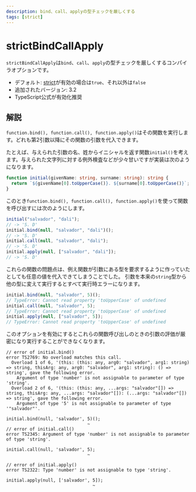 ```yaml
---
description: bind、call、applyの型チェックを厳しくする
tags: [strict]
---
```


# strictBindCallApply

`strictBindCallApply`は`bind`、`call`、`apply`の型チェックを厳しくするコンパイラオプションです。

- デフォルト: [strict](./strict.md)が有効の場合は`true`、それ以外は`false`
- 追加されたバージョン: 3.2
- TypeScript公式が有効化推奨

## 解説

`function.bind(), function.call(), function.apply()`はその関数を実行します。どれも第2引数以降にその関数の引数を代入できます。

たとえば、与えられた引数の名、姓からイニシャルを返す関数`initial()`を考えます。与えられた文字列に対する例外検査などが少々甘いですが実装は次のようになります。

```typescript
function initial(givenName: string, surname: string): string {
  return `${givenName[0].toUpperCase()}. ${surname[0].toUpperCase()}`;
}
```

このとき`function.bind(), function.call(), function.apply()`を使って関数を呼び出すには次のようにします。

```typescript
initial("salvador", "dali");
// -> 'S. D'
initial.bind(null, "salvador", "dali")();
// -> 'S. D'
initial.call(null, "salvador", "dali");
// -> 'S. D'
initial.apply(null, ["salvador", "dali"]);
// -> 'S. D'
```

これらの関数の問題点は、例え関数が引数にある型を要求するように作っていたとしても任意の値を代入できてしまうことでした。
引数を本来の`string`型から他の型に変えて実行するとすべて実行時エラーになります。

```typescript
initial.bind(null, "salvador", 5)();
// TypeError: Cannot read property 'toUpperCase' of undefined
initial.call(null, "salvador", 5);
// TypeError: Cannot read property 'toUpperCase' of undefined
initial.apply(null, ["salvador", 5]);
// TypeError: Cannot read property 'toUpperCase' of undefined
```

このオプションを有効にするとこれらの関数呼び出しのときの引数の評価が厳密になり実行することができなくなります。

```text
// error of initial.bind()
error TS2769: No overload matches this call.
  Overload 1 of 6, '(this: (this: any, arg0: "salvador", arg1: string) => string, thisArg: any, arg0: "salvador", arg1: string): () => string', gave the following error.
    Argument of type 'number' is not assignable to parameter of type 'string'.
  Overload 2 of 6, '(this: (this: any, ...args: "salvador"[]) => string, thisArg: any, ...args: "salvador"[]): (...args: "salvador"[]) => string', gave the following error.
    Argument of type '5' is not assignable to parameter of type '"salvador"'.

initial.bind(null, 'salvador', 5)();
                               ~
// error of initial.call()
error TS2345: Argument of type 'number' is not assignable to parameter of type 'string'.

initial.call(null, 'salvador', 5);
                               ~

// error of initial.apply()
error TS2322: Type 'number' is not assignable to type 'string'.

initial.apply(null, ['salvador', 5]);
                                 ~
```
